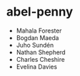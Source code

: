 # abel-penny

* Mahala Forester
* Bogdan Maeda
* Juho Sundén
* Nathan Shepherd
* Charles Cheshire
* Evelina Davies
